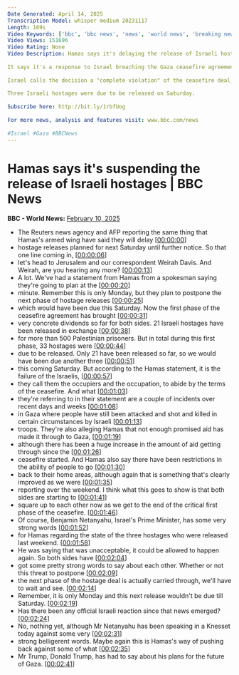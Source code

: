 ```yaml
---
Date Generated: April 14, 2025
Transcription Model: whisper medium 20231117
Length: 169s
Video Keywords: ['bbc', 'bbc news', 'news', 'world news', 'breaking news', 'Israel', 'gaza']
Video Views: 151696
Video Rating: None
Video Description: Hamas says it's delaying the release of Israeli hostages until further notice.
 
It says it's a response to Israel breaching the Gaza ceasefire agreement, which began last month.
 
Israel calls the decision a "complete violation" of the ceasefire deal, and says it's putting its military on the "highest level of alert".
 
Three Israeli hostages were due to be released on Saturday.
 
Subscribe here: http://bit.ly/1rbfUog
 
For more news, analysis and features visit: www.bbc.com/news  
 
#Israel #Gaza #BBCNews
---
```


# Hamas says it's suspending the release of Israeli hostages | BBC News
**BBC - World News:** [February 10, 2025](https://www.youtube.com/watch?v=u4huZRZwCzQ)
*  The Reuters news agency and AFP reporting the same thing that Hamas's armed wing have said they will delay [[00:00:00](https://www.youtube.com/watch?v=u4huZRZwCzQ&t=0.0s)]
*  hostage releases planned for next Saturday until further notice. So that one line coming in, [[00:00:06](https://www.youtube.com/watch?v=u4huZRZwCzQ&t=6.4s)]
*  let's head to Jerusalem and our correspondent Weirah Davis. And Weirah, are you hearing any more? [[00:00:13](https://www.youtube.com/watch?v=u4huZRZwCzQ&t=13.44s)]
*  A lot. We've had a statement from Hamas from a spokesman saying they're going to plan at the [[00:00:20](https://www.youtube.com/watch?v=u4huZRZwCzQ&t=20.240000000000002s)]
*  minute. Remember this is only Monday, but they plan to postpone the next phase of hostage releases [[00:00:25](https://www.youtube.com/watch?v=u4huZRZwCzQ&t=25.44s)]
*  which would have been due this Saturday. Now the first phase of the ceasefire agreement has brought [[00:00:31](https://www.youtube.com/watch?v=u4huZRZwCzQ&t=31.36s)]
*  very concrete dividends so far for both sides. 21 Israeli hostages have been released in exchange [[00:00:38](https://www.youtube.com/watch?v=u4huZRZwCzQ&t=38.72s)]
*  for more than 500 Palestinian prisoners. But in total during this first phase, 33 hostages were [[00:00:44](https://www.youtube.com/watch?v=u4huZRZwCzQ&t=44.32s)]
*  due to be released. Only 21 have been released so far, so we would have been due another three [[00:00:51](https://www.youtube.com/watch?v=u4huZRZwCzQ&t=51.44s)]
*  this coming Saturday. But according to the Hamas statement, it is the failure of the Israelis, [[00:00:57](https://www.youtube.com/watch?v=u4huZRZwCzQ&t=57.36s)]
*  they call them the occupiers and the occupation, to abide by the terms of the ceasefire. And what [[00:01:03](https://www.youtube.com/watch?v=u4huZRZwCzQ&t=63.04s)]
*  they're referring to in their statement are a couple of incidents over recent days and weeks [[00:01:08](https://www.youtube.com/watch?v=u4huZRZwCzQ&t=68.32s)]
*  in Gaza where people have still been attacked and shot and killed in certain circumstances by Israeli [[00:01:13](https://www.youtube.com/watch?v=u4huZRZwCzQ&t=73.28s)]
*  troops. They're also alleging Hamas that not enough promised aid has made it through to Gaza, [[00:01:19](https://www.youtube.com/watch?v=u4huZRZwCzQ&t=79.52s)]
*  although there has been a huge increase in the amount of aid getting through since the [[00:01:26](https://www.youtube.com/watch?v=u4huZRZwCzQ&t=86.24s)]
*  ceasefire started. And Hamas also say there have been restrictions in the ability of people to go [[00:01:30](https://www.youtube.com/watch?v=u4huZRZwCzQ&t=90.16s)]
*  back to their home areas, although again that is something that's clearly improved as we were [[00:01:35](https://www.youtube.com/watch?v=u4huZRZwCzQ&t=95.52s)]
*  reporting over the weekend. I think what this goes to show is that both sides are starting to [[00:01:41](https://www.youtube.com/watch?v=u4huZRZwCzQ&t=101.19999999999999s)]
*  square up to each other now as we get to the end of the critical first phase of the ceasefire. [[00:01:46](https://www.youtube.com/watch?v=u4huZRZwCzQ&t=106.08s)]
*  Of course, Benjamin Netanyahu, Israel's Prime Minister, has some very strong words [[00:01:52](https://www.youtube.com/watch?v=u4huZRZwCzQ&t=112.08s)]
*  for Hamas regarding the state of the three hostages who were released last weekend. [[00:01:58](https://www.youtube.com/watch?v=u4huZRZwCzQ&t=118.16s)]
*  He was saying that was unacceptable, it could be allowed to happen again. So both sides have [[00:02:04](https://www.youtube.com/watch?v=u4huZRZwCzQ&t=124.4s)]
*  got some pretty strong words to say about each other. Whether or not this threat to postpone [[00:02:09](https://www.youtube.com/watch?v=u4huZRZwCzQ&t=129.52s)]
*  the next phase of the hostage deal is actually carried through, we'll have to wait and see. [[00:02:14](https://www.youtube.com/watch?v=u4huZRZwCzQ&t=134.8s)]
*  Remember, it is only Monday and this next release wouldn't be due till Saturday. [[00:02:19](https://www.youtube.com/watch?v=u4huZRZwCzQ&t=139.20000000000002s)]
*  Has there been any official Israeli reaction since that news emerged? [[00:02:24](https://www.youtube.com/watch?v=u4huZRZwCzQ&t=144.96s)]
*  No, nothing yet, although Mr Netanyahu has been speaking in a Knesset today against some very [[00:02:31](https://www.youtube.com/watch?v=u4huZRZwCzQ&t=151.04000000000002s)]
*  strong belligerent words. Maybe again this is Hamas's way of pushing back against some of what [[00:02:35](https://www.youtube.com/watch?v=u4huZRZwCzQ&t=155.28s)]
*  Mr Trump, Donald Trump, has had to say about his plans for the future of Gaza. [[00:02:41](https://www.youtube.com/watch?v=u4huZRZwCzQ&t=161.04s)]
